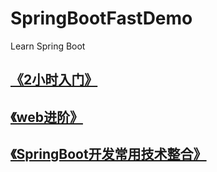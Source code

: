 # SpringBootFastDemo
Learn Spring Boot

## [《2小时入门》](http://www.imooc.com/learn/767)


## [《web进阶》](https://www.imooc.com/learn/810)

## [《SpringBoot开发常用技术整合》](http://www.imooc.com/learn/956)



